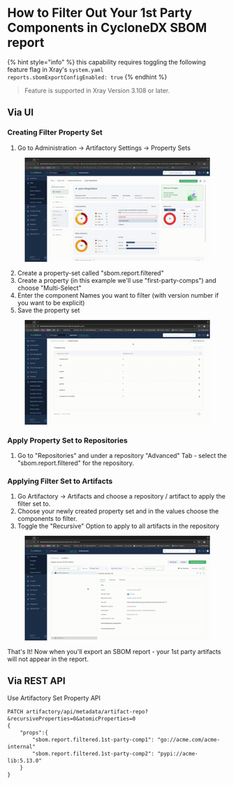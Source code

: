 # How to Filter Out Your 1st Party Components in CycloneDX SBOM report

{% hint style="info" %}
this capability requires toggling the following feature flag in Xray's `system.yaml`\
`reports.sbomExportConfigEnabled: true`
{% endhint %}

> Feature is supported in Xray Version 3.108 or later.

## Via UI

### Creating Filter Property Set

1. Go to Administration -> Artifactory Settings -> Property Sets

<figure><img src="../../../.gitbook/assets/1st_party_first.gif" alt=""><figcaption></figcaption></figure>

2. Create a property-set called "sbom.report.filtered"
3. Create a property (in this example we'll use "first-party-comps") and choose "Multi-Select"
4. Enter the component Names you want to filter (with version number if you want to be explicit)
5. Save the property set

<figure><img src="../../../.gitbook/assets/1st_party_second.gif" alt=""><figcaption></figcaption></figure>

### Apply Property Set to Repositories

1. Go to "Repositories" and under a repository "Advanced" Tab - select the "sbom.report.filtered" for the repository.

### Applying Filter Set to Artifacts

1. Go Artifactory -> Artifacts and choose a repository / artifact to apply the filter set to.
2. Choose your newly created property set and in the values choose the components to filter.
3. Toggle the "Recursive" Option to apply to all artifacts in the repository

<figure><img src="../../../.gitbook/assets/1st_party_third.gif" alt=""><figcaption></figcaption></figure>

That's It! Now when you'll export an SBOM report - your 1st party artifacts will not appear in the report.

## Via REST API

Use Artifactory Set Property API

```
PATCH artifactory/api/metadata/artifact-repo?&recursiveProperties=0&atomicProperties=0
{
    "props":{
        "sbom.report.filtered.1st-party-comp1": "go://acme.com/acme-internal"
        "sbom.report.filtered.1st-party-comp2": "pypi://acme-lib:5.13.0"
    }
}
```
